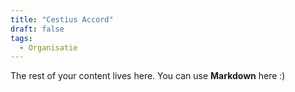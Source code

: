 ```yaml
---
title: "Cestius Accord"
draft: false
tags:
  - Organisatie
---
```

 
The rest of your content lives here. You can use **Markdown** here :)